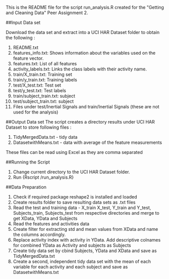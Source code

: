 

This is the README file for the script run_analysis.R created for the "Getting and Cleaning Data" Peer Assignment 2.

##Input Data set

Download the data set and extract into a UCI HAR Dataset folder to obtain the following : 
1.	README.txt
2.	features_info.txt: Shows information about the variables used on the feature vector.
3.	features.txt: List of all features
4.	activity_labels.txt: Links the class labels with their activity name.
5.	train/X_train.txt: Training set
6.	train/y_train.txt: Training labels
7.	test/X_test.txt: Test set
8.	test/y_test.txt: Test labels
9.	train/subject_train.txt: subject
10.	test/subject_train.txt: subject
11.	Files under test/Inertial Signals and train/Inertial Signals (these are not used for the analysis)


##Output Data set
The script creates a directory results under UCI HAR Dataset to store following files :
1.	TidyMergedData.txt -  tidy data
2.	DatasetwithMeans.txt - data with average of the feature measurements

These files can be read using Excel as they are comma separated


##Running the Script
1.	Change current directory to the UCI HAR Dataset  folder.
2.	Run {Rscript <path to>/run_analysis.R}


##Data Preparation 
1.	Check if required package reshape2 is installed and loaded
2.	Create results folder to save resulting data sets as .txt files 
3.	Read the test and training data - X_train X_test, Y_train and Y_test, Subjects_train, Subjects_test from respective directories and merge to get XData, YData and Subjects
4.	Read the features and activities data
5.	Create filter for extracting std and mean values from XData and name the columns accordingly.
6.	Replace activity index with activity in YData. Add descriptive colnames for combined YData as Activity and subjects as Subjects
7.	Create tidy data set by cbind Subjects, YData and XData and save as TidyMergedData.txt
8.	Create a second, independent tidy data set with the mean of each variable for each activity and each subject and save as DatasetwithMeans.txt
